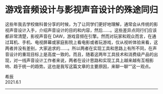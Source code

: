 # 游戏音频设计与影视声音设计的殊途同归

这些年我去学校做科普分享的时候，为了让同学们更好地理解，通常会从传统的影视声音设计入手，介绍声音设计的目的和内容，然后……。这些差异点同行们应该都非常清楚，影视声音在 DAW，游戏音频在引擎。然而对玩家和观众而言，在通过耳机、手机、电视屏幕或家庭影院上看电影或者玩游戏，仅从视听体验来看，这两者并没有差别，大家追求的……。所以两者在实现工具和思路上有所不同，在声音设计的重现目标上是高度一致的。而且，随着这两年工具技术和消费级产品的出现，对一线声音设计工作者来说，两者在设计思路和实现工具上越来越有互相影响、趋于统一的趋势。这也是我写这篇文章的主要原因，来聊一聊“”这一观点。


希辰  
2021.6.1

---